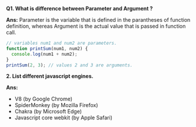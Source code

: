 **Q1. What is difference between Parameter and Argument ?**

**Ans:** Parameter is the variable that is defined in the parantheses of function definition, whereas Argument is the actual value that is passed in function call.

```javascript
// variables num1 and num2 are parameters.
function printSum(num1, num2) {
  console.log(num1 + num2);
}
printSum(2, 3); // values 2 and 3 are arguments.
```

**2. List different javascript engines.**

**Ans:**

- V8 (by Google Chrome)
- SpiderMonkey (by Mozilla Firefox)
- Chakra (by Microsoft Edge)
- Javascript core webkit (by Apple Safari)
